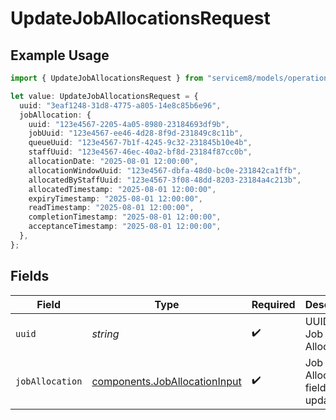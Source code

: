 # UpdateJobAllocationsRequest

## Example Usage

```typescript
import { UpdateJobAllocationsRequest } from "servicem8/models/operations";

let value: UpdateJobAllocationsRequest = {
  uuid: "3eaf1248-31d8-4775-a805-14e8c85b6e96",
  jobAllocation: {
    uuid: "123e4567-2205-4a05-8980-23184693df9b",
    jobUuid: "123e4567-ee46-4d28-8f9d-231849c8c11b",
    queueUuid: "123e4567-7b1f-4245-9c32-231845b10e4b",
    staffUuid: "123e4567-46ec-40a2-bf8d-23184f87cc0b",
    allocationDate: "2025-08-01 12:00:00",
    allocationWindowUuid: "123e4567-dbfa-48d0-bc0e-231842ca1ffb",
    allocatedByStaffUuid: "123e4567-3f08-48dd-8203-23184a4c213b",
    allocatedTimestamp: "2025-08-01 12:00:00",
    expiryTimestamp: "2025-08-01 12:00:00",
    readTimestamp: "2025-08-01 12:00:00",
    completionTimestamp: "2025-08-01 12:00:00",
    acceptanceTimestamp: "2025-08-01 12:00:00",
  },
};
```

## Fields

| Field                                                                          | Type                                                                           | Required                                                                       | Description                                                                    |
| ------------------------------------------------------------------------------ | ------------------------------------------------------------------------------ | ------------------------------------------------------------------------------ | ------------------------------------------------------------------------------ |
| `uuid`                                                                         | *string*                                                                       | :heavy_check_mark:                                                             | UUID of the Job Allocation                                                     |
| `jobAllocation`                                                                | [components.JobAllocationInput](../../models/components/joballocationinput.md) | :heavy_check_mark:                                                             | Job Allocation fields to update                                                |